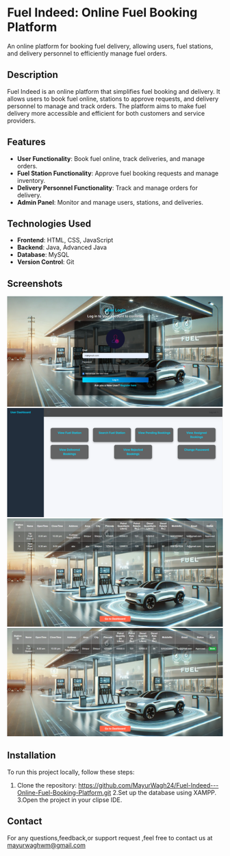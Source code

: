 # Fuel Indeed: Online Fuel Booking Platform

An online platform for booking fuel delivery, allowing users, fuel stations, and delivery personnel to efficiently manage fuel orders.

## Description

Fuel Indeed is an online platform that simplifies fuel booking and delivery. It allows users to book fuel online, stations to approve requests, and delivery personnel to manage and track orders. The platform aims to make fuel delivery more accessible and efficient for both customers and service providers.

## Features

- **User Functionality**: Book fuel online, track deliveries, and manage orders.
- **Fuel Station Functionality**: Approve fuel booking requests and manage inventory.
- **Delivery Personnel Functionality**: Track and manage orders for delivery.
- **Admin Panel**: Monitor and manage users, stations, and deliveries.

## Technologies Used

- **Frontend**: HTML, CSS, JavaScript
- **Backend**: Java, Advanced Java
- **Database**: MySQL
- **Version Control**: Git

## Screenshots
![User](WebContent/img/photos/user.png)
![UserDashboard](WebContent/img/photos/UserDashboard.png)
![ViewFuelStation](WebContent/img/photos/ViewFuelStation.png)
![BookFuelStation](WebContent/img/photos/BookFuelStation.png)

## Installation

To run this project locally, follow these steps:

1. Clone the repository:
  https://github.com/MayurWagh24/Fuel-Indeed---Online-Fuel-Booking-Platform.git
2.Set up the database using XAMPP.
3.Open the project in your clipse IDE.

## Contact
For any questions,feedback,or support request ,feel free to contact us at 
mayurwaghwm@gmail.com
   
